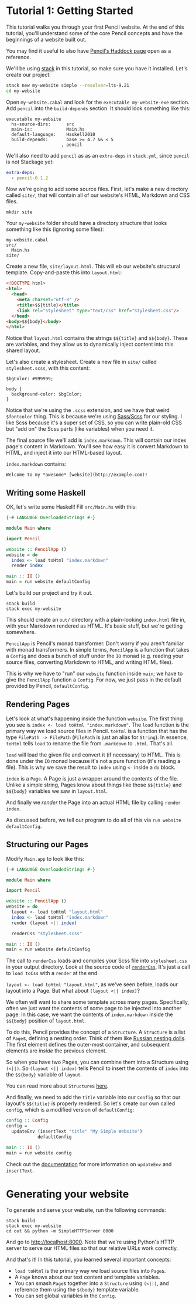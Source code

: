 # Tutorial 1: Getting Started

This tutorial walks you through your first Pencil website. At the end of this
tutorial, you'll understand some of the core Pencil concepts and have the
beginnings of a website built out.

You may find it useful to also have [Pencil's Haddock
page](https://hackage.haskell.org/package/pencil/docs/Pencil.html)
open as a reference.

We'll be using [stack](http://haskellstack.org) in this tutorial, so make sure
you have it installed. Let's create our project:

```sh
stack new my-website simple --resolver=lts-9.21
cd my-website
```

Open `my-website.cabal` and look for the `executable my-website-exe` section. Add `pencil` into the `build-depends` section. It should look something like this:

```
executable my-website
  hs-source-dirs:      src
  main-is:             Main.hs
  default-language:    Haskell2010
  build-depends:       base >= 4.7 && < 5
                     , pencil
```

We'll also need to add `pencil` as as an `extra-deps` in `stack.yml`, since
`pencil` is not Stackage yet:

```yaml
extra-deps:
  - pencil-0.1.2
```

Now we're going to add some source files. First, let's make a new directory called
`site/`, that will contain all of our website's HTML, Markdown and CSS files.

```
mkdir site
```

Your `my-website` folder should have a directory structure that looks something
like this (ignoring some files):

```
my-website.cabal
src/
  Main.hs
site/
```

Create a new file, `site/layout.html`. This will eb our website's structural
template. Copy-and-paste this into `layout.html`:

```html
<!DOCTYPE html>
<html>
  <head>
    <meta charset="utf-8" />
    <title>$${title}</title>
    <link rel="stylesheet" type="text/css" href="stylesheet.css"/>
  </head>
<body>$${body}</body>
</html>
```

Notice that `layout.html` contains the strings `$${title}` and `$${body}`. These
are variables, and they allow us to dynamically inject content into this shared
layout.

Let's also create a stylesheet. Create a new file in `site/` called
`stylesheet.scss`, with this content:

```
$bgColor: #999999;

body {
  background-color: $bgColor;
}
```

Notice that we're using the `.scss` extension, and we have that weird
`$fontcolor` thing. This is because we're using
[Sass/Scss](http://sass-lang.com) for our styling. I like Scss because it's a
super set of CSS, so you can write plain-old CSS but "add on" the Scss parts
(like variables) when you need it.

The final source file we'll add is `index.markdown`. This will contain our index
page's content in Markdown. You'll see how easy it is convert Markdown to
HTML, and inject it into our HTML-based layout.

`index.markdown` contains:

```
Welcome to my *awesome* [website](http://example.com)!
```

## Writing some Haskell

OK, let's write some Haskell! Fill `src/Main.hs` with this:

```haskell
{-# LANGUAGE OverloadedStrings #-}

module Main where

import Pencil

website :: PencilApp ()
website = do
  index <- load toHtml "index.markdown"
  render index

main :: IO ()
main = run website defaultConfig
```

Let's build our project and try it out.

```
stack build
stack exec my-website
```

This should create an `out/` directory with a plain-looking `index.html` file in,
with your Markdown rendered as HTML. It's basic stuff, but we're getting
somewhere.

`PencilApp` is Pencil's monad transformer. Don't worry if you aren't familiar
with monad transformers.  In simple terms, `PencilApp` is a function that takes
a `Config` and does a bunch of stuff under the `IO` monad (e.g. reading your
source files, converting Markdown to HTML, and writing HTML files).

This is why we have to "run" our `website` function inside `main`; we have to
give the `PencilApp` function a `Config`. For now, we just pass in the default
provided by Pencil, `defaultConfig`.

## Rendering Pages

Let's look at what's happening inside the function `website`. The first thing
you see is `index <- load toHtml "index.markdown"`. The `load` function is the
primary way we load source files in Pencil. `toHtml` is a function that has the
type `FilePath -> FilePath` (`FilePath` is just an alias for `String`). In
essence, `toHtml` tells `load` to rename the file from `.markdown` to `.html`.
That's all.

`load` will load the given file and convert it (if necessary) to HTML. This is
done under the `IO` monad because it's not a pure function (it's reading a
file). This is why we save the result to `index` using `<-` inside a `do`
block.

`index` is a `Page`. A Page is just a wrapper around the contents of the file.
Unlike a simple string, Pages know about things like those `$${title}` and
`$${body}` variables we saw in `layout.html`.

And finally we _render_ the Page into an actual HTML file by calling `render
index`.

As discussed before, we tell our program to do all of this via `run website
defaultConfig`.

## Structuring our Pages

Modify `Main.app` to look like this:

```haskell
{-# LANGUAGE OverloadedStrings #-}

module Main where

import Pencil

website :: PencilApp ()
website = do
  layout <- load toHtml "layout.html"
  index <- load toHtml "index.markdown"
  render (layout <|| index)

  renderCss "stylesheet.scss"

main :: IO ()
main = run website defaultConfig
```

The call to `renderCss` loads and compiles your Scss file into `stylesheet.css` in
your output directory. Look at the source code of
[`renderCss`](https://hackage.haskell.org/package/pencil/docs/Pencil.html#v:renderCss).
It's just a call to `load toCss` with a `render` at the end.

`layout <- load toHtml "layout.html"`, as we've seen before, loads our layout
into a Page. But what about `(layout <|| index)`?

We often will want to share some template across many pages. Specifically, often
we just want the contents of some page to be injected into another page.
In this case, we want the contents of `index.markdown` inside the `$${body}`
position of `layout.html`.

To do this, Pencil provides the concept of a `Structure`. A `Structure` is a
list of `Page`s, defining a nesting order. Think of them like [Russian nesting
dolls](https://en.wikipedia.org/wiki/Matryoshka_doll). The first element defines
the outer-most container, and subsequent elements are _inside_ the previous
element.

So when you have two Pages, you can combine them into a Structure using `(<||)`.
So `(layout <|| index)` tells Pencil to insert the contents of `index` into the
`$${body}` variable of `layout`.

You can read more about `Structure`s
[here](https://hackage.haskell.org/package/pencil/docs/Pencil.html#g:3).

And finally, we need to add the `title` variable into our `Config` so that our
layout's `$${title}` is properly rendered. So let's create our own called
`config`, which is a modified version of `defaultConfig`:

```haskell
config :: Config
config =
  updateEnv (insertText "title" "My Simple Website")
            defaultConfig

main :: IO ()
main = run website config
```

Check out the [documentation](https://hackage.haskell.org/package/pencil/docs/Pencil.html) for more information on `updateEnv` and `insertText`.

# Generating your website

To generate and serve your website, run the following
commands:

```
stack build
stack exec my-website
cd out && python -m SimpleHTTPServer 8000
```

And go to [http://localhost:8000](http://localhost:8000). Note that we're using
Python's HTTP server to serve our HTML files so that our relative URLs work
correctly.

And that's it! In this tutorial, you learned several important concepts:

- `load toHtml` is the primary way we load source files into `Page`s.
- A `Page` knows about our text content and template variables.
- You can smash `Page`s together into a `Structure` using `(<||)`, and reference
  them using the `${body}` template variable.
- You can set global variables in the `Config`.

